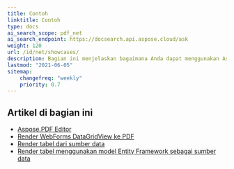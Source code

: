 ```yaml
---
title: Contoh
linktitle: Contoh
type: docs
ai_search_scope: pdf_net
ai_search_endpoint: https://docsearch.api.aspose.cloud/ask
weight: 120
url: /id/net/showcases/
description: Bagian ini menjelaskan bagaimana Anda dapat menggunakan Aspose.PDF for .NET dengan berbagai contoh showcase.
lastmod: "2021-06-05"
sitemap:
    changefreq: "weekly"
    priority: 0.7
---
```

## Artikel di bagian ini

- [Aspose.PDF Editor](/pdf/net/aspose-pdf-editor/)
- [Render WebForms DataGridView ke PDF](/pdf/net/render-webforms-datagridview-to-pdf/)
- [Render tabel dari sumber data](/pdf/net/render-table-from-the-data-source/)
- [Render tabel menggunakan model Entity Framework sebagai sumber data](/pdf/net/render-table-using-entity-framework-model-as-data-source/)